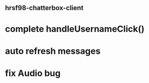## hrsf98-chatterbox-client

# complete handleUsernameClick()
# auto refresh messages
# fix Audio bug
